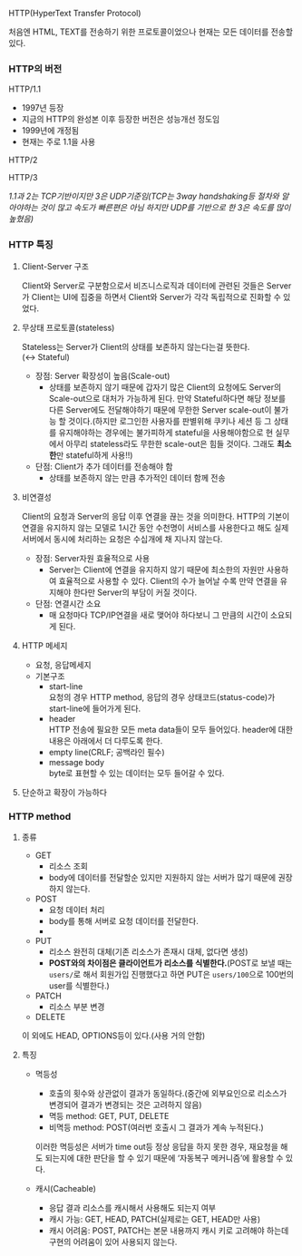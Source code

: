 HTTP(HyperText Transfer Protocol)

처음엔 HTML, TEXT를 전송하기 위한 프로토콜이었으나 현재는 모든 데이터를 전송할 있다.

### HTTP의 버전

HTTP/1.1

- 1997년 등장
- 지금의 HTTP의 완성본 이후 등장한 버전은 성능개선 정도임
- 1999년에 개정됨
- 현재는 주로 1.1을 사용

HTTP/2

HTTP/3

*1.1과 2는 TCP기반이지만 3은 UDP기준임(TCP는 3way handshaking등 절차와 알아야하는 것이 많고 속도가 빠른편은 아님 하지만 UDP를 기반으로 한 3은 속도를 많이 높혔음)*

### HTTP 특징

1. Client-Server 구조
    
    Client와 Server로 구분함으로서 비즈니스로직과 데이터에 관련된 것들은 Server가 Client는 UI에 집중을 하면서 Client와 Server가 각각 독립적으로 진화할 수 있었다. 
    
2. 무상태 프로토콜(stateless)
    
     Stateless는 Server가 Client의 상태를 보존하지 않는다는걸 뜻한다.(↔ Stateful)
    
    - 장점: Server 확장성이 높음(Scale-out)
        - 상태를 보존하지 않기 때문에 갑자기 많은 Client의 요청에도 Server의 Scale-out으로 대처가 가능하게 된다. 만약 Stateful하다면 해당 정보를 다른 Server에도 전달해야하기 때문에 무한한 Server scale-out이 불가능 할 것이다.(하지만 로그인한 사용자를 판별위해 쿠키나 세션 등 그 상태를 유지해야하는 경우에는 불가피하게 stateful을 사용해야함으로 현 실무에서 아무리 stateless라도 무한한 scale-out은 힘들 것이다. 그래도 **최소한**만 stateful하게 사용!!)
    - 단점: Client가 추가 데이터를 전송해야 함
        - 상태를 보존하지 않는 만큼 추가적인 데이터 함께 전송
3. 비연결성
    
    Client의 요청과 Server의 응답 이후 연결을 끊는 것을 의미한다. HTTP의 기본이 연결을 유지하지 않는 모델로 1시간 동안 수천명이 서비스를 사용한다고 해도 실제 서버에서 동시에 처리하는 요청은 수십개에 채 지나지 않는다. 
    
    - 장점: Server자원 효율적으로 사용
        - Server는 Client에 연결을 유지하지 않기 때문에 최소한의 자원만 사용하여 효율적으로 사용할 수 있다. Client의 수가 늘어날 수록 만약 연결을 유지해야 한다만 Server의 부담이 커질 것이다.
    - 단점: 연결시간 소요
        - 매 요청마다 TCP/IP연결을 새로 맺어야 하다보니 그 만큼의 시간이 소요되게 된다.
4. HTTP 메세지
    - 요청, 응답메세지
    - 기본구조
        - start-line  
            요청의 경우 HTTP method, 응답의 경우 상태코드(status-code)가 start-line에 들어가게 된다.     
        - header    
            HTTP 전송에 필요한 모든 meta data들이 모두 들어있다. header에 대한 내용은 아래에서 더 다루도록 한다.    
        - empty line(CRLF; 공백라인 필수)
        - message body    
            byte로 표현할 수 있는 데이터는 모두 들어갈 수 있다.
            
5. 단순하고 확장이 가능하다

### HTTP method

1. 종류
    - GET
        - 리소스 조회
        - body에 데이터를 전달할순 있지만 지원하지 않는 서버가 많기 때문에 권장하지 않는다.
    - POST
        - 요청 데이터 처리
        - body를 통해 서버로 요청 데이터를 전달한다.
        - 
    - PUT
        - 리소스 완전히 대체(기존 리소스가 존재시 대체, 없다면 생성)
        - **POST와의 차이점은 클라이언트가 리소스를 식별한다.**(POST로 보낼 때는 `users/`로 해서 회원가입 진행했다고 하면 PUT은 `users/100`으로 100번의 user를 식별한다.)
    - PATCH
        - 리소스 부분 변경
    - DELETE
    
    이 외에도 HEAD, OPTIONS등이 있다.(사용 거의 안함)
    
2. 특징
    - 멱등성
        - 호출의 횟수와 상관없이 결과가 동일하다.(중간에 외부요인으로 리소스가 변경되어 결과가 변경되는 것은 고려하지 않음)
        - 멱등 method: GET, PUT, DELETE
        - 비멱등 method: POST(여러번 호출시 그 결과가 계속 누적된다.)
        
        이러한 멱등성은 서버가 time out등 정상 응답을 하지 못한 경우, 재요청을 해도 되는지에 대한 판단을 할 수 있기 때문에 ‘자동복구 메커니즘’에 활용할 수 있다. 
        
    - 캐시(Cacheable)
        - 응답 결과 리소스를 캐시해서 사용해도 되는지 여부
        - 캐시 가능: GET, HEAD, PATCH(실제로는 GET, HEAD만 사용)
        - 캐시 어려움: POST, PATCH는 본문 내용까지 캐시 키로 고려해야 하는데 구현의 어려움이 있어 사용되지 않는다.
